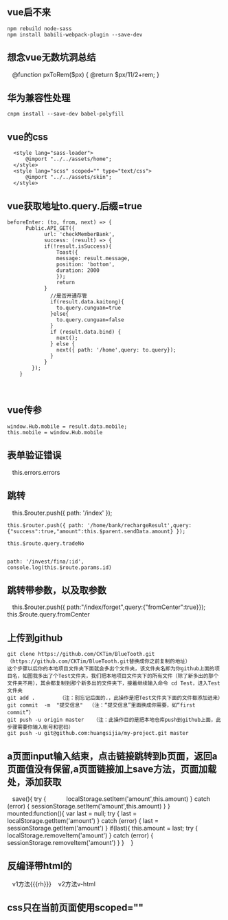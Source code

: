 ## vue启不来
    npm rebuild node-sass
    npm install babili-webpack-plugin --save-dev
## 想念vue无数坑洞总结
    @function pxToRem($px) {
        @return $px/11/2+rem;
    }
## 华为兼容性处理
    cnpm install --save-dev babel-polyfill
    
## vue的css
      <style lang="sass-loader">
          @import "../../assets/home";
      </style>
      <style lang="scss" scoped="" type="text/css">
          @import "../../assets/skin";
      </style>
## vue获取地址to.query.后缀=true
    beforeEnter: (to, from, next) => {
          Public.API_GET({
                url: 'checkMemberBank',
                success: (result) => {
                if(!result.isSuccess){
                    Toast({
                    message: result.message,
                    position: 'bottom',
                    duration: 2000
                    });
                    return
                }
                  //是否开通存管
                  if(result.data.kaitong){
                    to.query.cunguan=true
                  }else{
                    to.query.cunguan=false
                  }
                  if (result.data.bind) {
                    next();
                  } else {
                    next({ path: '/home',query: to.query});
                  }
                }
            });
        }
    
## vue传参
    window.Hub.mobile = result.data.mobile;
    this.mobile = window.Hub.mobile
    
## 表单验证错误
    this.errors.errors
## 跳转
    this.$router.push({
        path: '/index'
    });
    
    this.$router.push({ path: '/home/bank/rechargeResult',query: {"success":true,"amount":this.$parent.sendData.amount} });
    
    this.$route.query.tradeNo
    
    
    path: '/invest/fina/:id',
    console.log(this.$route.params.id)
    
## 跳转带参数，以及取参数
    this.$router.push({ path:"/index/forget",query:{"fromCenter":true}});
    this.$route.query.fromCenter
    
## 上传到github
    git clone https://github.com/CKTim/BlueTooth.git（https://github.com/CKTim/BlueTooth.git替换成你之前复制的地址）
    这个步骤以后你的本地项目文件夹下面就会多出个文件夹，该文件夹名即为你github上面的项目名，如图我多出了个Test文件夹，我们把本地项目文件夹下的所有文件（除了新多出的那个文件夹不用），其余都复制到那个新多出的文件夹下，接着继续输入命令 cd Test，进入Test文件夹
    git add .        （注：别忘记后面的.，此操作是把Test文件夹下面的文件都添加进来）
    git commit  -m  "提交信息"  （注：“提交信息”里面换成你需要，如“first commit”）
    git push -u origin master   （注：此操作目的是把本地仓库push到github上面，此步骤需要你输入帐号和密码）
    git push -u git@github.com:huangsijia/my-project.git master

    
## a页面input输入结束，点击链接跳转到b页面，返回a页面值没有保留,a页面链接加上save方法，页面加载处，添加获取
    save(){
        try {
            localStorage.setItem('amount',this.amount)
        } catch (error) {
            sessionStorage.setItem('amount',this.amount)
        }
    }
    mounted:function(){
        var last = null;
        try {
            last = localStorage.getItem('amount')
        } catch (error) {
            last = sessionStorage.getItem('amount')
        }
        if(last){
            this.amount = last;
            try {
                localStorage.removeItem('amount')
            } catch (error) {
                sessionStorage.removeItem('amount')
            }
        }
    }
## 反编译带html的
    v1方法{{{rh}}}
    v2方法v-html
## css只在当前页面使用scoped=""
<style lang="scss" scoped="" type="text/css">
    
## index.js 跨域 proxyTable加内容https://vuejs-templates.github.io/webpack/proxy.html
dev: {
    env: require('./dev.env'),
    port: 4399,
    autoOpenBrowser: true,
    assetsSubDirectory: 'static',
    assetsPublicPath: '/',
    proxyTable: {
      '**/wd_api/**': {
        target: 'http://www.a.com',
        changeOrigin: true
      }
    },
    // CSS Sourcemaps off by default because relative paths are "buggy"
    // with this option, according to the CSS-Loader README
    // (https://github.com/webpack/css-loader#sourcemaps)
    // In our experience, they generally work as expected,
    // just be aware of this issue when enabling this option.
    cssSourceMap: false
  }
## 下拉加载数据
    <ul class="person leftRight" v-infinite-scroll="loadMore" infinite-scroll-disabled="loading" infinite-scroll-distance="10">
    loadMore() {
                    if (this.initLock) {
                        return
                    }
                    if (!this.hasNext) {
                        return
                    }
                    this.loading = true;
                    this.$public.API_GET({
                        url: 'getInviteDetail',
                        data: {
                            offset: this.offset,
                            max: this.max
                        },
                        success: (result) => {
                            for (var item in result.data) {
                                this.list.push(result.data[item])
                            }
                            this.offset += this.max;
                            this.loading = false;
                            if (result.data.length < this.max) {
                                this.hasNext = false
                            }
                        }
                    });
                },
                initData(finishFun) {
                    this.offset = 0;
                    this.max = 10;
                    this.hasNext = true;
                    this.list = [];
                    this.loadEnd = false;
                    this.$public.API_GET({
                        url: 'getInviteDetail',
                        data: {
                            offset: this.offset,
                            max: this.max
                        },
                        success: (result) => {
                            this.loadEnd = true
                            this.list = result.data;
                            this.offset += this.max;
                            if (result.data.length < this.max) {
                                this.hasNext = false
                            }
                            this.initLock = false
                            if (typeof(finishFun) == "function") {
                                finishFun()
                            }
                        }
                    });
                }
## 离开此页面之前的方法
    beforeRouteLeave: function(to, from, next) {
			$(document.body).removeClass("htmlBg");
			next();
		}
## body下加入div
    addFooter(id, schedule) {
      var packet = Vue.extend({
        data: function() {
          return {
            text: "立即加入"
          };
        },
        methods: {
          joinBtnFun() {
            location.hash = "/invest/pay/" + id;
          }
        },
        template: `<div class="joinBtn" @click="joinBtnFun"><div class="btn btnBottom">{{this.text}}</div></div>`
      });
      var packetIntance = new packet({
        el: document.createElement("div")
      });

      document.body.appendChild(packetIntance.$el);
    }
  }
